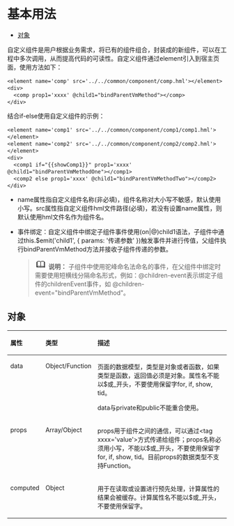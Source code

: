 # 基本用法<a name="ZH-CN_TOPIC_0000001163932218"></a>

-   [对象](#zh-cn_topic_0000001127284892_section7681164881014)

自定义组件是用户根据业务需求，将已有的组件组合，封装成的新组件，可以在工程中多次调用，从而提高代码的可读性。自定义组件通过element引入到宿主页面，使用方法如下：

```
<element name='comp' src='../../common/component/comp.hml'></element>
<div>
  <comp prop1='xxxx' @child1="bindParentVmMethod"></comp>
</div>
```

结合if-else使用自定义组件的示例：

```
<element name='comp1' src='../../common/component/comp1/comp1.hml'></element>
<element name='comp2' src='../../common/component/comp2/comp2.hml'></element>
<div>
  <comp1 if="{{showComp1}}" prop1='xxxx' @child1="bindParentVmMethodOne"></comp1>
  <comp2 else prop1='xxxx' @child1="bindParentVmMethodTwo"></comp2>
</div>
```

-   name属性指自定义组件名称\(非必填\)，组件名称对大小写不敏感，默认使用小写。src属性指自定义组件hml文件路径\(必填\)，若没有设置name属性，则默认使用hml文件名作为组件名。
-   事件绑定：自定义组件中绑定子组件事件使用\(on|@\)child1语法，子组件中通过this.$emit\('child1', \{ params: '传递参数' \}\)触发事件并进行传值，父组件执行bindParentVmMethod方法并接收子组件传递的参数。

    >![](../../public_sys-resources/icon-note.gif) **说明：** 
    >子组件中使用驼峰命名法命名的事件，在父组件中绑定时需要使用短横线分隔命名形式，例如：@children-event表示绑定子组件的childrenEvent事件，如 @children-event="bindParentVmMethod"。


## 对象<a name="zh-cn_topic_0000001127284892_section7681164881014"></a>

<a name="zh-cn_topic_0000001127284892_table67211828124016"></a>
<table><thead align="left"><tr id="zh-cn_topic_0000001127284892_row108577289405"><th class="cellrowborder" valign="top" width="11.091109110911091%" id="mcps1.1.4.1.1"><p id="zh-cn_topic_0000001127284892_p385742814403"><a name="zh-cn_topic_0000001127284892_p385742814403"></a><a name="zh-cn_topic_0000001127284892_p385742814403"></a>属性</p>
</th>
<th class="cellrowborder" valign="top" width="12.96129612961296%" id="mcps1.1.4.1.2"><p id="zh-cn_topic_0000001127284892_p19857192816408"><a name="zh-cn_topic_0000001127284892_p19857192816408"></a><a name="zh-cn_topic_0000001127284892_p19857192816408"></a>类型</p>
</th>
<th class="cellrowborder" valign="top" width="75.94759475947595%" id="mcps1.1.4.1.3"><p id="zh-cn_topic_0000001127284892_p18573288402"><a name="zh-cn_topic_0000001127284892_p18573288402"></a><a name="zh-cn_topic_0000001127284892_p18573288402"></a>描述</p>
</th>
</tr>
</thead>
<tbody><tr id="zh-cn_topic_0000001127284892_row1085792824019"><td class="cellrowborder" valign="top" width="11.091109110911091%" headers="mcps1.1.4.1.1 "><p id="zh-cn_topic_0000001127284892_p115421323762"><a name="zh-cn_topic_0000001127284892_p115421323762"></a><a name="zh-cn_topic_0000001127284892_p115421323762"></a>data</p>
</td>
<td class="cellrowborder" valign="top" width="12.96129612961296%" headers="mcps1.1.4.1.2 "><p id="zh-cn_topic_0000001127284892_p05120283516"><a name="zh-cn_topic_0000001127284892_p05120283516"></a><a name="zh-cn_topic_0000001127284892_p05120283516"></a>Object/Function</p>
</td>
<td class="cellrowborder" valign="top" width="75.94759475947595%" headers="mcps1.1.4.1.3 "><p id="zh-cn_topic_0000001127284892_p105644412409"><a name="zh-cn_topic_0000001127284892_p105644412409"></a><a name="zh-cn_topic_0000001127284892_p105644412409"></a>页面的数据模型，类型是对象或者函数，如果类型是函数，返回值必须是对象。属性名不能以$或_开头，不要使用保留字for, if, show, tid。</p>
<p id="zh-cn_topic_0000001127284892_p356184410403"><a name="zh-cn_topic_0000001127284892_p356184410403"></a><a name="zh-cn_topic_0000001127284892_p356184410403"></a>data与private和public不能重合使用。</p>
</td>
</tr>
<tr id="zh-cn_topic_0000001127284892_row3857132812406"><td class="cellrowborder" valign="top" width="11.091109110911091%" headers="mcps1.1.4.1.1 "><p id="zh-cn_topic_0000001127284892_p88572283404"><a name="zh-cn_topic_0000001127284892_p88572283404"></a><a name="zh-cn_topic_0000001127284892_p88572283404"></a>props</p>
</td>
<td class="cellrowborder" valign="top" width="12.96129612961296%" headers="mcps1.1.4.1.2 "><p id="zh-cn_topic_0000001127284892_p198571828114017"><a name="zh-cn_topic_0000001127284892_p198571828114017"></a><a name="zh-cn_topic_0000001127284892_p198571828114017"></a>Array/Object</p>
</td>
<td class="cellrowborder" valign="top" width="75.94759475947595%" headers="mcps1.1.4.1.3 "><p id="zh-cn_topic_0000001127284892_p3857192844012"><a name="zh-cn_topic_0000001127284892_p3857192844012"></a><a name="zh-cn_topic_0000001127284892_p3857192844012"></a>props用于组件之间的通信，可以通过&lt;tag xxxx='value'&gt;方式传递给组件；props名称必须用小写，不能以$或_开头，不要使用保留字for, if, show, tid。目前props的数据类型不支持Function。</p>
</td>
</tr>
<tr id="zh-cn_topic_0000001127284892_row8842155461510"><td class="cellrowborder" valign="top" width="11.091109110911091%" headers="mcps1.1.4.1.1 "><p id="zh-cn_topic_0000001127284892_p17843155411153"><a name="zh-cn_topic_0000001127284892_p17843155411153"></a><a name="zh-cn_topic_0000001127284892_p17843155411153"></a>computed</p>
</td>
<td class="cellrowborder" valign="top" width="12.96129612961296%" headers="mcps1.1.4.1.2 "><p id="zh-cn_topic_0000001127284892_p1884365421515"><a name="zh-cn_topic_0000001127284892_p1884365421515"></a><a name="zh-cn_topic_0000001127284892_p1884365421515"></a>Object</p>
</td>
<td class="cellrowborder" valign="top" width="75.94759475947595%" headers="mcps1.1.4.1.3 "><p id="zh-cn_topic_0000001127284892_p6422712153413"><a name="zh-cn_topic_0000001127284892_p6422712153413"></a><a name="zh-cn_topic_0000001127284892_p6422712153413"></a>用于在读取或设置进行预先处理，计算属性的结果会被缓存。计算属性名不能以$或_开头，不要使用保留字。</p>
</td>
</tr>
</tbody>
</table>

